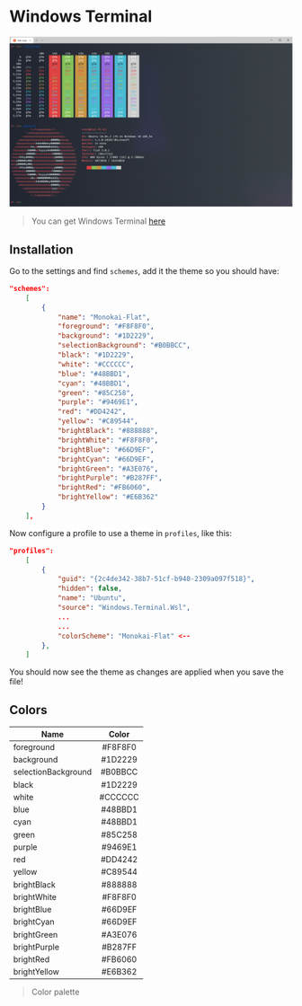 # Windows Terminal

![Preview](Preview.png)

> You can get Windows Terminal
> [here](https://www.microsoft.com/en-us/p/windows-terminal-preview/)

## Installation

Go to the settings and find `schemes`, add it the theme so you should have:

```json
"schemes":
    [
        {
            "name": "Monokai-Flat",
            "foreground": "#F8F8F0",
            "background": "#1D2229",
            "selectionBackground": "#B0BBCC",
            "black": "#1D2229",
            "white": "#CCCCCC",
            "blue": "#48BBD1",
            "cyan": "#48BBD1",
            "green": "#85C258",
            "purple": "#9469E1",
            "red": "#DD4242",
            "yellow": "#C89544",
            "brightBlack": "#888888",
            "brightWhite": "#F8F8F0",
            "brightBlue": "#66D9EF",
            "brightCyan": "#66D9EF",
            "brightGreen": "#A3E076",
            "brightPurple": "#B287FF",
            "brightRed": "#FB6060",
            "brightYellow": "#E6B362"
        }
    ],
```

Now configure a profile to use a theme in `profiles`, like this:

```json
"profiles":
    [
        {
            "guid": "{2c4de342-38b7-51cf-b940-2309a097f518}",
            "hidden": false,
            "name": "Ubuntu",
            "source": "Windows.Terminal.Wsl",
            ...
            ...
            "colorScheme": "Monokai-Flat" <--
        },
    ]
```

You should now see the theme as changes are applied when you save the file!

## Colors

| Name                |  Color  |
| ------------------- | :-----: |
| foreground          | #F8F8F0 |
| background          | #1D2229 |
| selectionBackground | #B0BBCC |
| black               | #1D2229 |
| white               | #CCCCCC |
| blue                | #48BBD1 |
| cyan                | #48BBD1 |
| green               | #85C258 |
| purple              | #9469E1 |
| red                 | #DD4242 |
| yellow              | #C89544 |
| brightBlack         | #888888 |
| brightWhite         | #F8F8F0 |
| brightBlue          | #66D9EF |
| brightCyan          | #66D9EF |
| brightGreen         | #A3E076 |
| brightPurple        | #B287FF |
| brightRed           | #FB6060 |
| brightYellow        | #E6B362 |

> Color palette
